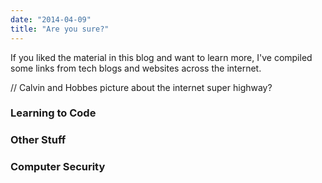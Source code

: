 ```yaml
---
date: "2014-04-09"
title: "Are you sure?"
---
```


If you liked the material in this blog and want to learn more, I've compiled some links from tech blogs and websites across the internet.

// Calvin and Hobbes picture about the internet super highway?

### Learning to Code


### Other Stuff


### Computer Security

